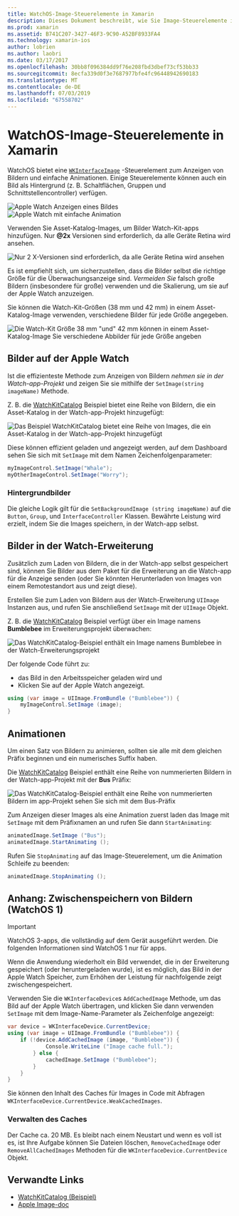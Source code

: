 ```yaml
---
title: WatchOS-Image-Steuerelemente in Xamarin
description: Dieses Dokument beschreibt, wie Sie Image-Steuerelemente in eine Anwendung für WatchOS mit Xamarin verwenden. Es wird erläutert, das Steuerelement WKInterfaceImage SetImage-Methode, eine Watch-Erweiterung, Animationen und weitere Bilder hinzugefügt.
ms.prod: xamarin
ms.assetid: B741C207-3427-46F3-9C90-A52BF8933FA4
ms.technology: xamarin-ios
author: lobrien
ms.author: laobri
ms.date: 03/17/2017
ms.openlocfilehash: 30bb8f096384dd9f76e208fbd3dbef73cf53bb33
ms.sourcegitcommit: 8ecfa339d0f3e7687977bfe4fc96448942690183
ms.translationtype: MT
ms.contentlocale: de-DE
ms.lasthandoff: 07/03/2019
ms.locfileid: "67558702"
---
```

# <a name="watchos-image-controls-in-xamarin"></a>WatchOS-Image-Steuerelemente in Xamarin

WatchOS bietet eine [`WKInterfaceImage`](xref:WatchKit.WKInterfaceImage) -Steuerelement zum Anzeigen von Bildern und einfache Animationen. Einige Steuerelemente können auch ein Bild als Hintergrund (z. B. Schaltflächen, Gruppen und Schnittstellencontroller) verfügen.

![](image-images/image-walkway.png "Apple Watch Anzeigen eines Bildes") ![](image-images/image-animation.png "Apple Watch mit einfache Animation")
<!-- watch image courtesy of http://infinitapps.com/bezel/ -->

Verwenden Sie Asset-Katalog-Images, um Bilder Watch-Kit-apps hinzufügen.
Nur **@2x** Versionen sind erforderlich, da alle Geräte Retina wird ansehen.

![](image-images/asset-universal-sml.png "Nur 2 X-Versionen sind erforderlich, da alle Geräte Retina wird ansehen")

Es ist empfiehlt sich, um sicherzustellen, dass die Bilder selbst die richtige Größe für die Überwachungsanzeige sind. *Vermeiden Sie* falsch große Bildern (insbesondere für große) verwenden und die Skalierung, um sie auf der Apple Watch anzuzeigen.

Sie können die Watch-Kit-Größen (38 mm und 42 mm) in einem Asset-Katalog-Image verwenden, verschiedene Bilder für jede Größe angegeben.

![](image-images/asset-watch-sml.png "Die Watch-Kit Größe 38 mm \"und\" 42 mm können in einem Asset-Katalog-Image Sie verschiedene Abbilder für jede Größe angeben")


## <a name="images-on-the-watch"></a>Bilder auf der Apple Watch

Ist die effizienteste Methode zum Anzeigen von Bildern *nehmen sie in der Watch-app-Projekt* und zeigen Sie sie mithilfe der `SetImage(string imageName)` Methode.

Z. B. die [WatchKitCatalog](https://developer.xamarin.com/samples/WatchKitCatalog/) Beispiel bietet eine Reihe von Bildern, die ein Asset-Katalog in der Watch-app-Projekt hinzugefügt:

![](image-images/asset-whale-sml.png "Das Beispiel WatchKitCatalog bietet eine Reihe von Images, die ein Asset-Katalog in der Watch-app-Projekt hinzugefügt")

Diese können effizient geladen und angezeigt werden, auf dem Dashboard sehen Sie sich mit `SetImage` mit dem Namen Zeichenfolgenparameter:

```csharp
myImageControl.SetImage("Whale");
myOtherImageControl.SetImage("Worry");
```

### <a name="background-images"></a>Hintergrundbilder

Die gleiche Logik gilt für die `SetBackgroundImage (string imageName)` auf die `Button`, `Group`, und `InterfaceController` Klassen. Bewährte Leistung wird erzielt, indem Sie die Images speichern, in der Watch-app selbst.


## <a name="images-in-the-watch-extension"></a>Bilder in der Watch-Erweiterung

Zusätzlich zum Laden von Bildern, die in der Watch-app selbst gespeichert sind, können Sie Bilder aus dem Paket für die Erweiterung an die Watch-app für die Anzeige senden (oder Sie könnten Herunterladen von Images von einem Remotestandort aus und zeigt diese).

Erstellen Sie zum Laden von Bildern aus der Watch-Erweiterung `UIImage` Instanzen aus, und rufen Sie anschließend `SetImage` mit der `UIImage` Objekt.

Z. B. die [WatchKitCatalog](https://developer.xamarin.com/samples/monotouch/watchOS/WatchKitCatalog/) Beispiel verfügt über ein Image namens **Bumblebee** im Erweiterungsprojekt überwachen:

![](image-images/asset-bumblebee-sml.png "Das WatchKitCatalog-Beispiel enthält ein Image namens Bumblebee in der Watch-Erweiterungsprojekt")

Der folgende Code führt zu:

- das Bild in den Arbeitsspeicher geladen wird und
- Klicken Sie auf der Apple Watch angezeigt.

```csharp
using (var image = UIImage.FromBundle ("Bumblebee")) {
    myImageControl.SetImage (image);
}
```


## <a name="animations"></a>Animationen

Um einen Satz von Bildern zu animieren, sollten sie alle mit dem gleichen Präfix beginnen und ein numerisches Suffix haben.

Die [WatchKitCatalog](https://developer.xamarin.com/samples/monotouch/watchOS/WatchKitCatalog/) Beispiel enthält eine Reihe von nummerierten Bildern in der Watch-app-Projekt mit der **Bus** Präfix:

![](image-images/asset-bus-animation-sml.png "Das WatchKitCatalog-Beispiel enthält eine Reihe von nummerierten Bildern im app-Projekt sehen Sie sich mit dem Bus-Präfix")

Zum Anzeigen dieser Images als eine Animation zuerst laden das Image mit `SetImage` mit dem Präfixnamen an und rufen Sie dann `StartAnimating`:

```csharp
animatedImage.SetImage ("Bus");
animatedImage.StartAnimating ();
```

Rufen Sie `StopAnimating` auf das Image-Steuerelement, um die Animation Schleife zu beenden:

```csharp
animatedImage.StopAnimating ();
```


<a name="cache" />

## <a name="appendix-caching-images-watchos-1"></a>Anhang: Zwischenspeichern von Bildern (WatchOS 1)

> [!IMPORTANT]
> WatchOS 3-apps, die vollständig auf dem Gerät ausgeführt werden. Die folgenden Informationen sind WatchOS 1 nur für apps.

Wenn die Anwendung wiederholt ein Bild verwendet, die in der Erweiterung gespeichert (oder heruntergeladen wurde), ist es möglich, das Bild in der Apple Watch Speicher, zum Erhöhen der Leistung für nachfolgende zeigt zwischengespeichert.

Verwenden Sie die `WKInterfaceDevice`s `AddCachedImage` Methode, um das Bild auf der Apple Watch übertragen, und klicken Sie dann verwenden `SetImage` mit dem Image-Name-Parameter als Zeichenfolge angezeigt:

```csharp
var device = WKInterfaceDevice.CurrentDevice;
using (var image = UIImage.FromBundle ("Bumblebee")) {
    if (!device.AddCachedImage (image, "Bumblebee")) {
            Console.WriteLine ("Image cache full.");
        } else {
            cachedImage.SetImage ("Bumblebee");
        }
    }
}
```

Sie können den Inhalt des Caches für Images in Code mit Abfragen `WKInterfaceDevice.CurrentDevice.WeakCachedImages`.


### <a name="managing-the-cache"></a>Verwalten des Caches

Der Cache ca. 20 MB. Es bleibt nach einem Neustart und wenn es voll ist es, ist Ihre Aufgabe können Sie Dateien löschen, `RemoveCachedImage` oder `RemoveAllCachedImages` Methoden für die `WKInterfaceDevice.CurrentDevice` Objekt.



## <a name="related-links"></a>Verwandte Links

- [WatchKitCatalog (Beispiel)](https://developer.xamarin.com/samples/monotouch/watchOS/WatchKitCatalog/)
- [Apple Image-doc](https://developer.apple.com/documentation/watchkit/wkinterfaceimage)
